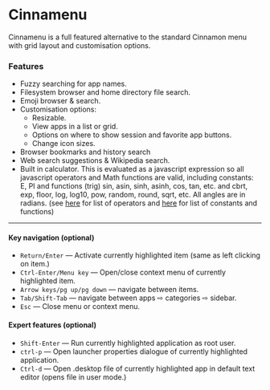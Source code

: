 Cinnamenu
========

Cinnamenu is a full featured alternative to the standard Cinnamon menu with grid layout and customisation options.

### Features

 * Fuzzy searching for app names.
 * Filesystem browser and home directory file search.
 * Emoji browser & search.
 * Customisation options:
   * Resizable.
   * View apps in a list or grid.
   * Options on where to show session and favorite app buttons.
   * Change icon sizes.
 * Browser bookmarks and history search
 * Web search suggestions & Wikipedia search.
 * Built in calculator. This is evaluated as a javascript expression so all javascript operators and Math functions are valid, including constants: E, PI and functions (trig) sin, asin, sinh, asinh, cos, tan, etc. and cbrt, exp, floor, log, log10, pow, random, round, sqrt, etc. All angles are in radians. (see [here](https://developer.mozilla.org/en-US/docs/Web/JavaScript/Guide/Expressions_and_Operators) for list of operators and [here](https://developer.mozilla.org/en-US/docs/Web/JavaScript/Reference/Global_Objects/Math) for list of constants and functions)


----

#### Key navigation (optional)
 * `Return/Enter` — Activate currently highlighted item (same as left clicking on item.)
 * `Ctrl-Enter/Menu key` — Open/close context menu of currently highlighted item.
 * `Arrow keys/pg up/pg down` — navigate between items.
 * `Tab/Shift-Tab` — navigate between apps ⇨ categories ⇨ sidebar.
 * `Esc` — Close menu or context menu.

#### Expert features (optional)
 * `Shift-Enter` — Run currently highlighted application as root user.
 * `ctrl-p` — Open launcher properties dialogue of currently highlighted application.
 * `Ctrl-d` — Open .desktop file of currently highlighted app in default text editor (opens file in user mode.)
